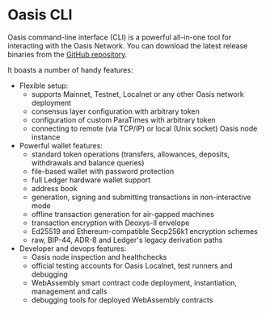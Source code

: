 # Oasis CLI

Oasis command-line interface (CLI) is a powerful all-in-one tool for
interacting with the Oasis Network. You can download the latest release
binaries from the [GitHub repository].

It boasts a number of handy features:

- Flexible setup:
  - supports Mainnet, Testnet, Localnet or any other Oasis network deployment
  - consensus layer configuration with arbitrary token
  - configuration of custom ParaTimes with arbitrary token
  - connecting to remote (via TCP/IP) or local (Unix socket) Oasis node
    instance
- Powerful wallet features:
  - standard token operations (transfers, allowances, deposits, withdrawals and
    balance queries)
  - file-based wallet with password protection
  - full Ledger hardware wallet support
  - address book
  - generation, signing and submitting transactions in non-interactive mode
  - offline transaction generation for air-gapped machines
  - transaction encryption with Deoxys-II envelope
  - Ed25519 and Ethereum-compatible Secp256k1 encryption schemes
  - raw, BIP-44, ADR-8 and Ledger's legacy derivation paths
- Developer and devops features:
  - Oasis node inspection and healthchecks
  - official testing accounts for Oasis Localnet, test runners and debugging
  - WebAssembly smart contract code deployment, instantiation, management and
    calls
  - debugging tools for deployed WebAssembly contracts

[GitHub repository]: https://github.com/oasisprotocol/cli/releases
